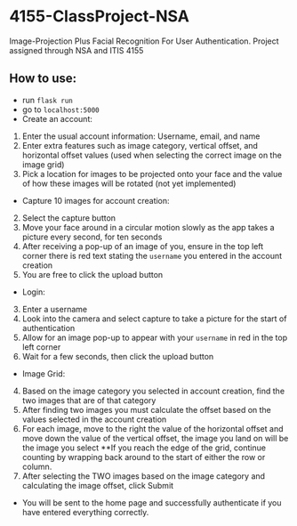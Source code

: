 # 4155-ClassProject-NSA
Image-Projection Plus Facial Recognition For User Authentication. Project assigned through NSA and ITIS 4155  

## How to use:  
+ run `flask run`  
+ go to `localhost:5000`  
+ Create an account:  
1. Enter the usual account information: Username, email, and name  
1. Enter extra features such as image category, vertical offset, and horizontal offset values (used when selecting the correct image on the image grid)  
1. Pick a location for images to be projected onto your face and the value of how these images will be rotated (not yet implemented)  
+ Capture 10 images for account creation:  
2. Select the capture button  
2. Move your face around in a circular motion slowly as the app takes a picture every second, for ten seconds  
2. After receiving a pop-up of an image of you, ensure in the top left corner there is red text stating the `username` you entered in the account creation  
2. You are free to click the upload button  
+ Login:  
3. Enter a username  
3. Look into the camera and select capture to take a picture for the start of authentication  
3. Allow for an image pop-up to appear with your `username` in red in the top left corner  
3. Wait for a few seconds, then click the upload button  
+ Image Grid:  
4. Based on the image category you selected in account creation, find the two images that are of that category  
4. After finding two images you must calculate the offset based on the values selected in the account creation  
4. For each image, move to the right the value of the horizontal offset and move down the value of the vertical offset, the image you land on will be the image you select
**If you reach the edge of the grid, continue counting by wrapping back around to the start of either the row or column.  
4. After selecting the TWO images based on the image category and calculating the image offset, click Submit  
+ You will be sent to the home page and successfully authenticate if you have entered everything correctly.  
